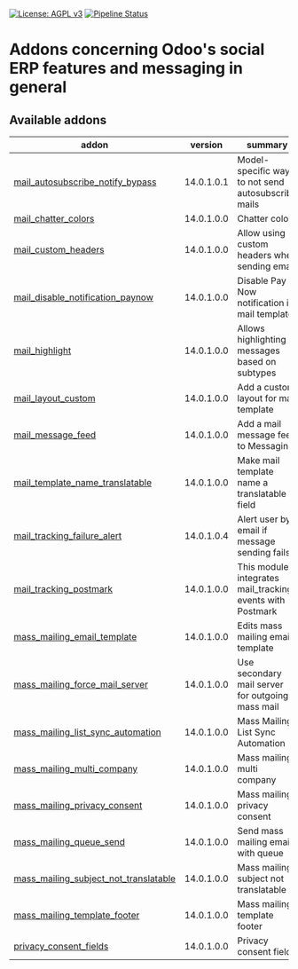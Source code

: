 [![License: AGPL v3](https://img.shields.io/badge/License-AGPL%20v3-blue.svg)](https://www.gnu.org/licenses/agpl-3.0)
[![Pipeline Status](https://gitlab.com/tawasta/odoo/social/badges/14.0-dev/pipeline.svg)](https://gitlab.com/tawasta/odoo/social/-/pipelines/)

Addons concerning Odoo's social ERP features and messaging in general
=====================================================================

[//]: # (addons)

Available addons
----------------
addon | version | summary
--- | --- | ---
[mail_autosubscribe_notify_bypass](mail_autosubscribe_notify_bypass/) | 14.0.1.0.1 | Model-specific way to not send autosubscribe mails
[mail_chatter_colors](mail_chatter_colors/) | 14.0.1.0.0 | Chatter colors
[mail_custom_headers](mail_custom_headers/) | 14.0.1.0.0 | Allow using custom headers when sending email
[mail_disable_notification_paynow](mail_disable_notification_paynow/) | 14.0.1.0.0 | Disable Pay Now notification in mail template
[mail_highlight](mail_highlight/) | 14.0.1.0.0 | Allows highlighting messages based on subtypes
[mail_layout_custom](mail_layout_custom/) | 14.0.1.0.0 | Add a custom layout for mail template
[mail_message_feed](mail_message_feed/) | 14.0.1.0.0 | Add a mail message feed to Messaging
[mail_template_name_translatable](mail_template_name_translatable/) | 14.0.1.0.0 | Make mail template name a translatable field
[mail_tracking_failure_alert](mail_tracking_failure_alert/) | 14.0.1.0.4 | Alert user by email if message sending fails
[mail_tracking_postmark](mail_tracking_postmark/) | 14.0.1.0.0 | This module integrates mail_tracking events with Postmark
[mass_mailing_email_template](mass_mailing_email_template/) | 14.0.1.0.0 | Edits mass mailing email template
[mass_mailing_force_mail_server](mass_mailing_force_mail_server/) | 14.0.1.0.0 | Use secondary mail server for outgoing mass mail
[mass_mailing_list_sync_automation](mass_mailing_list_sync_automation/) | 14.0.1.0.0 | Mass Mailing List Sync Automation
[mass_mailing_multi_company](mass_mailing_multi_company/) | 14.0.1.0.0 | Mass mailing multi company
[mass_mailing_privacy_consent](mass_mailing_privacy_consent/) | 14.0.1.0.0 | Mass mailing privacy consent
[mass_mailing_queue_send](mass_mailing_queue_send/) | 14.0.1.0.0 | Send mass mailing emails with queue
[mass_mailing_subject_not_translatable](mass_mailing_subject_not_translatable/) | 14.0.1.0.0 | Mass mailing subject not translatable
[mass_mailing_template_footer](mass_mailing_template_footer/) | 14.0.1.0.0 | Mass mailing template footer
[privacy_consent_fields](privacy_consent_fields/) | 14.0.1.0.0 | Privacy consent fields

[//]: # (end addons)
